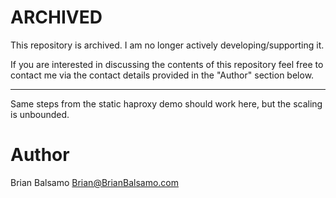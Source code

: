 # ARCHIVED

This repository is archived. I am no longer actively developing/supporting it.

If you are interested in discussing the contents of this repository feel free to contact me
via the contact details provided in the "Author" section below.

---

Same steps from the static haproxy demo should work here, but the scaling is unbounded.


# Author

Brian Balsamo <Brian@BrianBalsamo.com>
